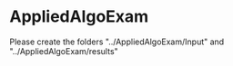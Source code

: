 # AppliedAlgoExam

Please create the folders "../AppliedAlgoExam/Input" and "../AppliedAlgoExam/results"
